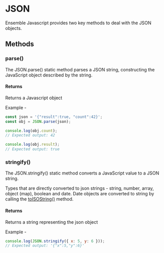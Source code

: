 # JSON
Ensemble Javascript provides two key methods to deal with the JSON objects.

## Methods
### parse()
The JSON.parse() static method parses a JSON string, constructing the JavaScript object described by the string. 

#### Returns
Returns a Javascript object

Example - 
```js
const json = '{"result":true, "count":42}';
const obj = JSON.parse(json);

console.log(obj.count);
// Expected output: 42

console.log(obj.result);
// Expected output: true
```
### stringify()
The JSON.stringify() static method converts a JavaScript value to a JSON string.

Types that are directly converted to json strings - string, number, array, object (map), boolean and date. Date objects are converted to string by calling the [toISOString()](/javascript-reference/Date#toisostring) method. 

#### Returns
Returns a string representing the json object 

Example - 
```js
console.log(JSON.stringify({ x: 5, y: 6 }));
// Expected output: '{"x":5,"y":6}'
```
